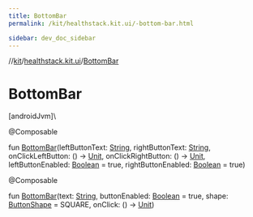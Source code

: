 ```yaml
---
title: BottomBar
permalink: /kit/healthstack.kit.ui/-bottom-bar.html

sidebar: dev_doc_sidebar
---
```

//[kit](../../index.html)/[healthstack.kit.ui](index.html)/[BottomBar](-bottom-bar.html)



# BottomBar



[androidJvm]\




@Composable



fun [BottomBar](-bottom-bar.html)(leftButtonText: [String](https://kotlinlang.org/api/latest/jvm/stdlib/kotlin/-string/index.html), rightButtonText: [String](https://kotlinlang.org/api/latest/jvm/stdlib/kotlin/-string/index.html), onClickLeftButton: () -&gt; [Unit](https://kotlinlang.org/api/latest/jvm/stdlib/kotlin/-unit/index.html), onClickRightButton: () -&gt; [Unit](https://kotlinlang.org/api/latest/jvm/stdlib/kotlin/-unit/index.html), leftButtonEnabled: [Boolean](https://kotlinlang.org/api/latest/jvm/stdlib/kotlin/-boolean/index.html) = true, rightButtonEnabled: [Boolean](https://kotlinlang.org/api/latest/jvm/stdlib/kotlin/-boolean/index.html) = true)





@Composable



fun [BottomBar](-bottom-bar.html)(text: [String](https://kotlinlang.org/api/latest/jvm/stdlib/kotlin/-string/index.html), buttonEnabled: [Boolean](https://kotlinlang.org/api/latest/jvm/stdlib/kotlin/-boolean/index.html) = true, shape: [ButtonShape](-button-shape/index.html) = SQUARE, onClick: () -&gt; [Unit](https://kotlinlang.org/api/latest/jvm/stdlib/kotlin/-unit/index.html))




